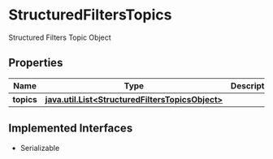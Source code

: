 

# StructuredFiltersTopics

Structured Filters Topic Object

## Properties

Name | Type | Description | Notes
------------ | ------------- | ------------- | -------------
**topics** | [**java.util.List&lt;StructuredFiltersTopicsObject&gt;**](StructuredFiltersTopicsObject.md) |  |  [optional]


## Implemented Interfaces

* Serializable


